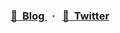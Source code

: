 <h3 align="center">
  <a href="https://zura.wiki">
    📖&nbsp;&nbsp;Blog
  </a>&nbsp;&nbsp;·&nbsp;&nbsp;
  <a href="https://twitter.com/zurawiki">
    💬&nbsp;&nbsp;Twitter
  </a>
</h3>
